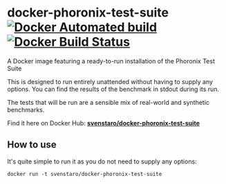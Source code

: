 # docker-phoronix-test-suite [![Docker Automated build](https://img.shields.io/docker/automated/svenstaro/docker-phoronix-test-suite.svg)](https://hub.docker.com/r/svenstaro/docker-phoronix-test-suite/) [![Docker Build Status](https://img.shields.io/docker/build/svenstaro/docker-phoronix-test-suite.svg)](https://hub.docker.com/r/svenstaro/docker-phoronix-test-suite/)

A Docker image featuring a ready-to-run installation of the Phoronix Test Suite

This is designed to run entirely unattended without having to supply any options. You can find the results of the benchmark in stdout during its run.

The tests that will be run are a sensible mix of real-world and synthetic benchmarks.

Find it here on Docker Hub: **[svenstaro/docker-phoronix-test-suite](https://hub.docker.com/r/svenstaro/docker-phoronix-test-suite/)**

## How to use

It's quite simple to run it as you do not need to supply any options:

    docker run -t svenstaro/docker-phoronix-test-suite
